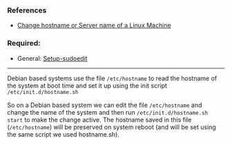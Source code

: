 ### References

 * [Change hostname or Server name of a Linux Machine](http://www.debianadmin.com/change-hostname-or-server-name-of-a-linux-machine.html)

### Required:

 * General: [Setup-sudoedit](https://github.com/Ericmas001/pi-adventures/blob/master/general/sudoedit.md)

***

Debian based systems use the file `/etc/hostname` to read the hostname of the system at boot time and set it up using the init script `/etc/init.d/hostname.sh`

So on a Debian based system we can edit the file `/etc/hostname` and change the name of the system and then run `/etc/init.d/hostname.sh start` to make the change active. The hostname saved in this file (`/etc/hostname`) will be preserved on system reboot (and will be set using the same script we used hostname.sh).
